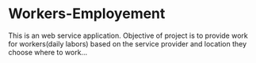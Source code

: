 # Workers-Employement
This is an web service application. Objective of project is to provide work for workers(daily labors) based on  the service provider and location they choose where to work...
